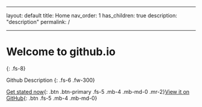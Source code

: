
---

layout: default
title: Home
nav_order: 1
has_children: true
description: "description"
permalink: /

---


# Welcome to github.io
{: .fs-8}

Github Description
{: .fs-6 .fw-300}

[Get stated now](#getting-started){: .btn .btn-primary .fs-5 .mb-4 .mb-md-0 .mr-2}[View it on GitHub](https://shkim99stat.github.io){: .btn .fs-5 .mb-4 .mb-md-0}

